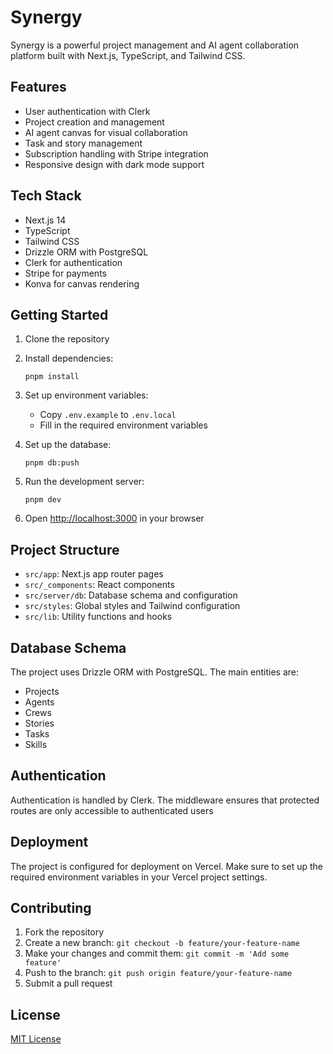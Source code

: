 # Synergy

Synergy is a powerful project management and AI agent collaboration platform built with Next.js, TypeScript, and Tailwind CSS.

## Features

- User authentication with Clerk
- Project creation and management
- AI agent canvas for visual collaboration
- Task and story management
- Subscription handling with Stripe integration
- Responsive design with dark mode support

## Tech Stack

- Next.js 14
- TypeScript
- Tailwind CSS
- Drizzle ORM with PostgreSQL
- Clerk for authentication
- Stripe for payments
- Konva for canvas rendering

## Getting Started

1. Clone the repository
2. Install dependencies:
   ```
   pnpm install
   ```
3. Set up environment variables:
   - Copy `.env.example` to `.env.local`
   - Fill in the required environment variables

4. Set up the database:
   ```
   pnpm db:push
   ```

5. Run the development server:
   ```
   pnpm dev
   ```

6. Open [http://localhost:3000](http://localhost:3000) in your browser

## Project Structure

- `src/app`: Next.js app router pages
- `src/_components`: React components
- `src/server/db`: Database schema and configuration
- `src/styles`: Global styles and Tailwind configuration
- `src/lib`: Utility functions and hooks

## Database Schema

The project uses Drizzle ORM with PostgreSQL. The main entities are:

- Projects
- Agents
- Crews
- Stories
- Tasks
- Skills

## Authentication

Authentication is handled by Clerk. The middleware ensures that protected routes are only accessible to authenticated users

## Deployment

The project is configured for deployment on Vercel. Make sure to set up the required environment variables in your Vercel project settings.

## Contributing

1. Fork the repository
2. Create a new branch: `git checkout -b feature/your-feature-name`
3. Make your changes and commit them: `git commit -m 'Add some feature'`
4. Push to the branch: `git push origin feature/your-feature-name`
5. Submit a pull request

## License

[MIT License](LICENSE)
